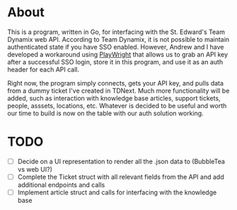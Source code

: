 # About

This is a program, written in Go, for interfacing with the St. Edward's Team Dynamix web API. According to Team Dynamix, it is not possible to maintain authenticated state if you have SSO enabled. However, Andrew and I have developed a workaround using [PlayWright](https://github.com/playwright-community/playwright-go) that allows us to grab an API key after a successful SSO login, store it in this program, and use it as an auth header for each API call.

Right now, the program simply connects, gets your API key, and pulls data from a dummy ticket I've created in TDNext. Much more functionality will be added, such as interaction with knowledge base articles, support tickets, people, asssets, locations, etc. Whatever is decided to be useful and worth our time to build is now on the table with our auth solution working.

# TODO

- [ ] Decide on a UI representation to render all the .json data to (BubbleTea vs web UI?)
- [ ] Complete the Ticket struct with all relevant fields from the API and add additional endpoints and calls
- [ ] Implement article struct and calls for interfacing with the knowledge base
